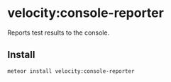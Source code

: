 # velocity:console-reporter

Reports test results to the console.

## Install

```bash
meteor install velocity:console-reporter
```
